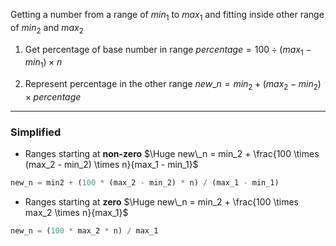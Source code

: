Getting a number from a range of $min_1$ to $max_1$ and fitting inside other range of $min_2$ and $max_2$

1. Get percentage of base number in range
	$percentage = 100 \div (max_1 - min_1) \times n$

2. Represent percentage in the other range
	$new\_n = min_2 + (max_2 - min_2) \times percentage$

---
### Simplified

- Ranges starting at **non-zero**
$\Huge new\_n = min_2 + \frac{100 \times (max_2 - min_2) \times n}{max_1 - min_1}$
```js
new_n = min2 + (100 * (max_2 - min_2) * n) / (max_1 - min_1)
```

- Ranges starting at **zero**
$\Huge new\_n = min_2 + \frac{100 \times max_2 \times n}{max_1}$
```js
new_n = (100 * max_2 * n) / max_1
```